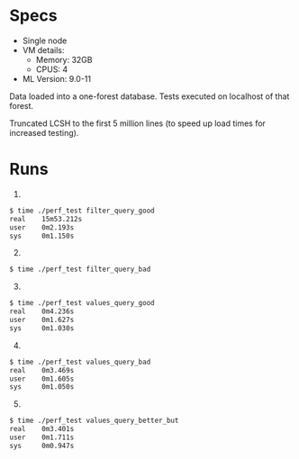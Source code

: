 # Specs

- Single node
- VM details: 
    - Memory: 32GB
    - CPUS: 4
- ML Version: 9.0-11

Data loaded into a one-forest database.  Tests executed on localhost of that
forest.

Truncated LCSH to the first 5 million lines (to speed up load times for increased testing).

# Runs


1)
~~~bash
$ time ./perf_test filter_query_good
real    15m53.212s
user    0m2.193s
sys     0m1.150s
~~~


2)
~~~bash
$ time ./perf_test filter_query_bad
~~~


3)
~~~bash
$ time ./perf_test values_query_good
real    0m4.236s
user    0m1.627s
sys     0m1.030s
~~~


4)
~~~bash
$ time ./perf_test values_query_bad
real    0m3.469s
user    0m1.605s
sys     0m1.050s
~~~


5)
~~~bash
$ time ./perf_test values_query_better_but
real    0m3.401s
user    0m1.711s
sys     0m0.947s
~~~
